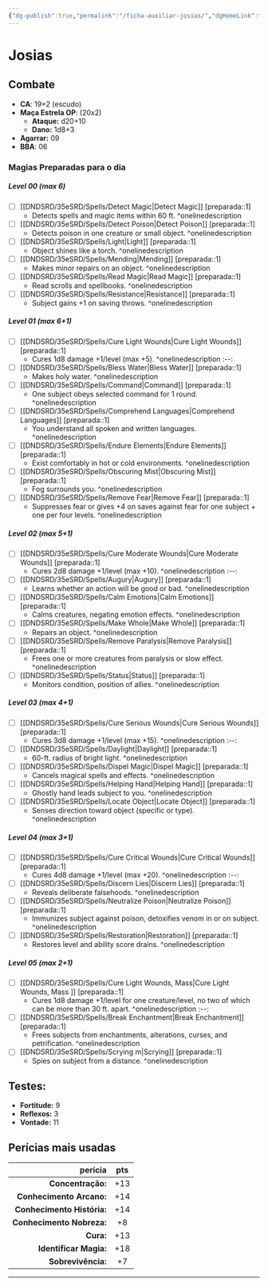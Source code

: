 ```yaml
---
{"dg-publish":true,"permalink":"/ficha-auxiliar-josias/","dgHomeLink":true,"dgPassFrontmatter":false}
---
```


# Josias

## Combate
- **CA**: 19+2 (escudo)
- **Maça Estrela OP**: (20x2)
	- **Ataque:** d20+10
	- **Dano:** 1d8+3
- **Agarrar:** 09
- **BBA**: 06

### Magias Preparadas para o dia
##### Level 00 (max 6)
- [ ] [[DNDSRD/35eSRD/Spells/Detect Magic|Detect Magic]] [preparada::1]
	- Detects spells and magic items within 60 ft. ^onelinedescription
- [ ] [[DNDSRD/35eSRD/Spells/Detect Poison|Detect Poison]] [preparada::1]
	- Detects poison in one creature or small object. ^onelinedescription
- [ ] [[DNDSRD/35eSRD/Spells/Light|Light]] [preparada::1]
	- Object shines like a torch. ^onelinedescription
- [ ] [[DNDSRD/35eSRD/Spells/Mending|Mending]] [preparada::1]
	- Makes minor repairs on an object. ^onelinedescription
- [ ] [[DNDSRD/35eSRD/Spells/Read Magic|Read Magic]] [preparada::1]
	- Read scrolls and spellbooks. ^onelinedescription
- [ ] [[DNDSRD/35eSRD/Spells/Resistance|Resistance]] [preparada::1]
	- Subject gains +1 on saving throws. ^onelinedescription
##### Level 01 (max 6+1)
- [ ] [[DNDSRD/35eSRD/Spells/Cure Light Wounds|Cure Light Wounds]] [preparada::1]  
	- Cures 1d8 damage +1/level (max +5). ^onelinedescription
:--:
- [ ] [[DNDSRD/35eSRD/Spells/Bless Water|Bless Water]] [preparada::1]
	- Makes holy water. ^onelinedescription
- [ ] [[DNDSRD/35eSRD/Spells/Command|Command]] [preparada::1]
	- One subject obeys selected command for 1 round. ^onelinedescription
- [ ] [[DNDSRD/35eSRD/Spells/Comprehend Languages|Comprehend Languages]] [preparada::1]
	- You understand all spoken and written languages. ^onelinedescription
- [ ] [[DNDSRD/35eSRD/Spells/Endure Elements|Endure Elements]] [preparada::1]
	- Exist comfortably in hot or cold environments. ^onelinedescription
- [ ] [[DNDSRD/35eSRD/Spells/Obscuring Mist|Obscuring Mist]] [preparada::1]
	- Fog surrounds you. ^onelinedescription
- [ ] [[DNDSRD/35eSRD/Spells/Remove Fear|Remove Fear]] [preparada::1]
	- Suppresses fear or gives +4 on saves against fear for one subject + one per four levels. ^onelinedescription
##### Level 02 (max 5+1)
- [ ] [[DNDSRD/35eSRD/Spells/Cure Moderate Wounds|Cure Moderate Wounds]] [preparada::1]  
	- Cures 2d8 damage +1/level (max +10). ^onelinedescription
:--:
- [ ] [[DNDSRD/35eSRD/Spells/Augury|Augury]] [preparada::1]
	- Learns whether an action will be good or bad. ^onelinedescription
- [ ] [[DNDSRD/35eSRD/Spells/Calm Emotions|Calm Emotions]] [preparada::1]
	- Calms creatures, negating emotion effects. ^onelinedescription
- [ ] [[DNDSRD/35eSRD/Spells/Make Whole|Make Whole]] [preparada::1]
	- Repairs an object. ^onelinedescription
- [ ] [[DNDSRD/35eSRD/Spells/Remove Paralysis|Remove Paralysis]] [preparada::1]
	- Frees one or more creatures from paralysis or slow effect. ^onelinedescription
- [ ] [[DNDSRD/35eSRD/Spells/Status|Status]] [preparada::1]
	- Monitors condition, position of allies. ^onelinedescription
##### Level 03 (max 4+1)
- [ ] [[DNDSRD/35eSRD/Spells/Cure Serious Wounds|Cure Serious Wounds]] [preparada::1]  
	- Cures 3d8 damage +1/level (max +15). ^onelinedescription
:--:
- [ ] [[DNDSRD/35eSRD/Spells/Daylight|Daylight]] [preparada::1]
	- 60-ft. radius of bright light. ^onelinedescription
- [ ] [[DNDSRD/35eSRD/Spells/Dispel Magic|Dispel Magic]] [preparada::1]
	- Cancels magical spells and effects. ^onelinedescription
- [ ] [[DNDSRD/35eSRD/Spells/Helping Hand|Helping Hand]] [preparada::1]
	- Ghostly hand leads subject to you. ^onelinedescription
- [ ] [[DNDSRD/35eSRD/Spells/Locate Object|Locate Object]] [preparada::1]
	- Senses direction toward object (specific or type). ^onelinedescription
##### Level 04 (max 3+1)
- [ ] [[DNDSRD/35eSRD/Spells/Cure Critical Wounds|Cure Critical Wounds]] [preparada::1]  
	- Cures 4d8 damage +1/level (max +20). ^onelinedescription
:--:
- [ ] [[DNDSRD/35eSRD/Spells/Discern Lies|Discern Lies]] [preparada::1]
	- Reveals deliberate falsehoods. ^onelinedescription
- [ ] [[DNDSRD/35eSRD/Spells/Neutralize Poison|Neutralize Poison]] [preparada::1]
	- Immunizes subject against poison, detoxifies venom in or on subject. ^onelinedescription
- [ ] [[DNDSRD/35eSRD/Spells/Restoration|Restoration]] [preparada::1]
	- Restores level and ability score drains. ^onelinedescription
##### Level 05 (max 2+1)
- [ ] [[DNDSRD/35eSRD/Spells/Cure Light Wounds, Mass|Cure Light Wounds, Mass ]] [preparada::1]  
	- Cures 1d8 damage +1/level for one creature/level, no two of which can be more than 30 ft. apart. ^onelinedescription
:--:
- [ ] [[DNDSRD/35eSRD/Spells/Break Enchantment|Break Enchantment]] [preparada::1]
	- Frees subjects from enchantments, alterations, curses, and petrification. ^onelinedescription
- [ ] [[DNDSRD/35eSRD/Spells/Scrying m|Scrying]] [preparada::1]
	- Spies on subject from a distance. ^onelinedescription


## **Testes**: 
- **Fortitude:** 9
- **Reflexos:** 3
- **Vontade:** 11
## Perícias mais usadas
|                    perícia | pts |
| --------------------------:|:---:|
|          **Concentração:** | +13 |
|   **Conhecimento Arcano:** | +14 |
| **Conhecimento História:** | +14 |
|  **Conhecimento Nobreza:** | +8  |
|                  **Cura:** | +13 |
|     **Identificar Magia:** | +18 |
|         **Sobrevivência:** | +7  |
 
 
---
